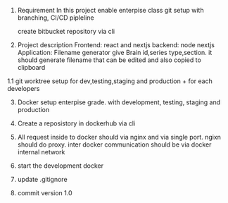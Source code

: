1. Requirement In this project enable enterpise class git setup
    with branching,
    CI/CD pipleline

    create bitbucket repository via cli  

2. Project description
    Frontend: react and nextjs
    backend: node nextjs
    Application: Filename generator give Brain id,series type,section. it should generate filename that can be edited and also copied to clipboard

1.1 git worktree setup for dev,testing,staging and production + for each developers

3. Docker setup enterpise grade. with development, testing, staging and production 

4. Create a reposistory in dockerhub via cli 


4. All request inside to docker should via nginx and via single port. ngixn should do proxy. inter docker communication should be via docker internal network

5. start the development docker   

6. update .gitignore

7. commit version 1.0